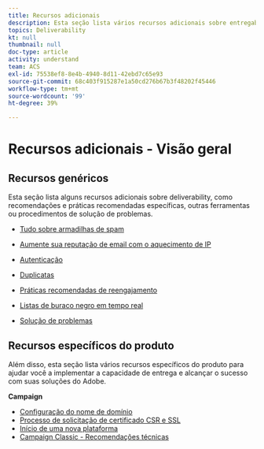 ```yaml
---
title: Recursos adicionais
description: Esta seção lista vários recursos adicionais sobre entregabilidade.
topics: Deliverability
kt: null
thumbnail: null
doc-type: article
activity: understand
team: ACS
exl-id: 75538ef8-8e4b-4940-8d11-42ebd7c65e93
source-git-commit: 68c403f915287e1a50cd276b67b3f48202f45446
workflow-type: tm+mt
source-wordcount: '99'
ht-degree: 39%

---
```


# Recursos adicionais - Visão geral

## Recursos genéricos

Esta seção lista alguns recursos adicionais sobre deliverability, como recomendações e práticas recomendadas específicas, outras ferramentas ou procedimentos de solução de problemas.

* [Tudo sobre armadilhas de spam](../../help/additional-resources/all-about-spam-traps.md)
* [Aumente sua reputação de email com o aquecimento de IP](../../help/additional-resources/increase-reputation-with-ip-warming.md)
* [Autenticação](../../help/additional-resources/authentication.md)
* [Duplicatas](../../help/additional-resources/duplicates.md)
* [Práticas recomendadas de reengajamento](../../help/additional-resources/re-engagement.md)
* [Listas de buraco negro em tempo real](../../help/additional-resources/blocklist-databases.md)
* [Solução de problemas](../../help/additional-resources/troubleshooting.md)

   <!--
    [IP Certification](../../help/additional-resources/ip-certification.md)
    [Third-party monitoring tools](../../help/additional-resources/third-party-monitoring-tools.md)-->

## Recursos específicos do produto

Além disso, esta seção lista vários recursos específicos do produto para ajudar você a implementar a capacidade de entrega e alcançar o sucesso com suas soluções do Adobe.

**Campaign**

* [Configuração do nome de domínio](../../help/additional-resources/ac-domain-name-setup.md)
* [Processo de solicitação de certificado CSR e SSL](../../help/additional-resources/ac-ssl-certificate-request.md)
* [Início de uma nova plataforma](../../help/additional-resources/ac-starting-new-platform.md)
* [Campaign Classic - Recomendações técnicas](../../help/additional-resources/acc-technical-recommendations.md)
